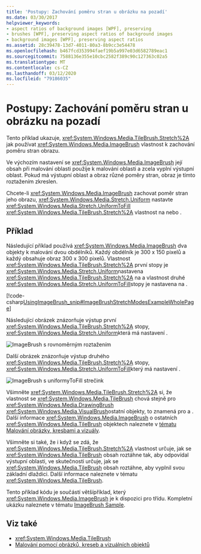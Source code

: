 ```yaml
---
title: 'Postupy: Zachování poměru stran u obrázku na pozadí'
ms.date: 03/30/2017
helpviewer_keywords:
- aspect ratios of background images [WPF], preserving
- brushes [WPF], preserving aspect ratios of background images
- background images [WPF], preserving aspect ratios
ms.assetid: 28c39478-13d7-4011-80a3-8b9cc3e54478
ms.openlocfilehash: b467fcd353994faef19b5a997e03d6582789eac1
ms.sourcegitcommit: 7588136e355e10cbc2582f389c90c127363c02a5
ms.translationtype: MT
ms.contentlocale: cs-CZ
ms.lasthandoff: 03/12/2020
ms.locfileid: "79186035"
---
```

# <a name="how-to-preserve-the-aspect-ratio-of-an-image-used-as-a-background"></a>Postupy: Zachování poměru stran u obrázku na pozadí
Tento příklad ukazuje, <xref:System.Windows.Media.TileBrush.Stretch%2A> jak používat <xref:System.Windows.Media.ImageBrush> vlastnost k zachování poměru stran obrazu.  
  
 Ve výchozím nastavení se <xref:System.Windows.Media.ImageBrush> její obsah při malování oblasti použije k malování oblasti a zcela vyplní výstupní oblast. Pokud má výstupní oblast a obraz různé poměry stran, obraz je tímto roztažením zkreslen.  
  
 Chcete-li <xref:System.Windows.Media.ImageBrush> zachovat poměr stran jeho obrazu, <xref:System.Windows.Media.Stretch.Uniform> nastavte <xref:System.Windows.Media.Stretch.UniformToFill> <xref:System.Windows.Media.TileBrush.Stretch%2A> vlastnost na nebo .  
  
## <a name="example"></a>Příklad  
 Následující příklad používá <xref:System.Windows.Media.ImageBrush> dva objekty k malování dvou obdélníků. Každý obdélník je 300 x 150 pixelů a každý obsahuje obraz 300 x 300 pixelů. Vlastnost <xref:System.Windows.Media.TileBrush.Stretch%2A> první stopy je <xref:System.Windows.Media.Stretch.Uniform>nastavena <xref:System.Windows.Media.TileBrush.Stretch%2A> na a vlastnost druhé <xref:System.Windows.Media.Stretch.UniformToFill>stopy je nastavena na .  
  
 [!code-csharp[UsingImageBrush_snip#ImageBrushStretchModesExampleWholePage](~/samples/snippets/csharp/VS_Snippets_Wpf/UsingImageBrush_snip/CSharp/StretchModes.cs#imagebrushstretchmodesexamplewholepage)]  
  
 Následující obrázek znázorňuje výstup první <xref:System.Windows.Media.TileBrush.Stretch%2A> stopy, <xref:System.Windows.Media.Stretch.Uniform>která má nastavení .  
  
 ![ImageBrush s rovnoměrným roztažením](./media/graphicsmm-imagebrushuniformstretch.jpg "graphicsmm_ImageBrushUniformStretch")  
  
 Další obrázek znázorňuje výstup druhého <xref:System.Windows.Media.TileBrush.Stretch%2A> stopy, <xref:System.Windows.Media.Stretch.UniformToFill>který má nastavení .  
  
 ![ImageBrush s uniformyToFill strečink](./media/graphicsmm-imagebrushuniformtofillstretch.jpg "graphicsmm_ImageBrushUniformToFillStretch")  
  
 Všimněte <xref:System.Windows.Media.TileBrush.Stretch%2A> si, že vlastnost se <xref:System.Windows.Media.TileBrush> chová stejně pro <xref:System.Windows.Media.DrawingBrush> <xref:System.Windows.Media.VisualBrush>ostatní objekty, to znamená pro a . Další informace <xref:System.Windows.Media.ImageBrush> o ostatních <xref:System.Windows.Media.TileBrush> objektech naleznete v [tématu Malování obrázky, kresbami a vizuály](painting-with-images-drawings-and-visuals.md).  
  
 Všimněte si také, že i když se zdá, že <xref:System.Windows.Media.TileBrush.Stretch%2A> vlastnost určuje, jak se <xref:System.Windows.Media.TileBrush> obsah roztáhne tak, aby odpovídal výstupní oblasti, ve skutečnosti určuje, jak se <xref:System.Windows.Media.TileBrush> obsah roztáhne, aby vyplnil svou základní dlaždici. Další informace naleznete v tématu <xref:System.Windows.Media.TileBrush>.  
  
 Tento příklad kódu je součástí většípříklad, který <xref:System.Windows.Media.ImageBrush> je k dispozici pro třídu. Kompletní ukázku naleznete v tématu [ImageBrush Sample](https://github.com/Microsoft/WPF-Samples/tree/master/Graphics/ImageBrush).  
  
## <a name="see-also"></a>Viz také

- <xref:System.Windows.Media.TileBrush>
- [Malování pomocí obrázků, kreseb a vizuálních objektů](painting-with-images-drawings-and-visuals.md)
